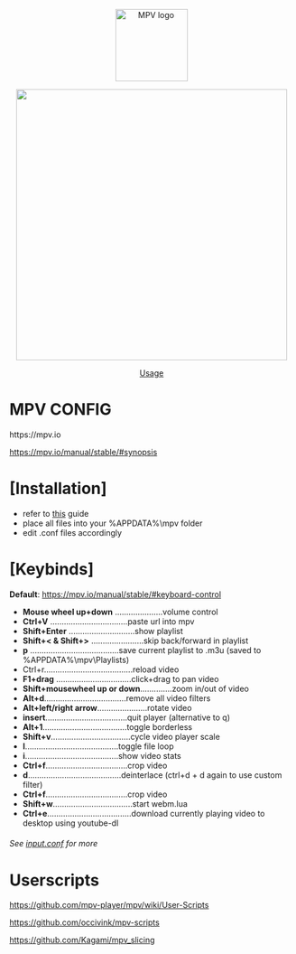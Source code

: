 <p align="center"><img src="http://i.imgur.com/qmxCXRC.png" alt="MPV logo" width="128" height="128"/></p>
<p align="center"><img src="https://i.imgur.com/TpkpA9R.gif" height="480"/></p>
<p align="center"><a href="https://imgur.com/a/ldJ9D">Usage</a></p>
<div class="header">
  <h1>MPV CONFIG</h1>
</div>
https://mpv.io

https://mpv.io/manual/stable/#synopsis

<h1>[Installation]</h1>

* refer to [this](https://github.com/kpganon/Guides/blob/master/mpv%20guide%20v1.3.txt) guide
* place all files into your %APPDATA%\mpv folder
* edit .conf files accordingly

<h1>[Keybinds]</h1>

__Default__: https://mpv.io/manual/stable/#keyboard-control

* __Mouse wheel up+down__ .....................volume control
* __Ctrl+V__ ..................................paste url into mpv
* __Shift+Enter__ .............................show playlist
* __Shift+< & Shift+>__ .......................skip back/forward in playlist
* __p__ .......................................save current playlist to .m3u (saved to %APPDATA%\mpv\Playlists)
* Ctrl+r.......................................reload video
* __F1+drag__ .................................click+drag to pan video
* __Shift+mousewheel up or down__..............zoom in/out of video
* __Alt+d__....................................remove all video filters
* __Alt+left/right arrow__......................rotate video
* __insert__....................................quit player (alternative to q)
* __Alt+1__.....................................toggle borderless
* __Shift+v__...................................cycle video player scale
* __l__.........................................toggle file loop
* __i__.........................................show video stats
* __Ctrl+f__....................................crop video
* __d__.........................................deinterlace (ctrl+d + d again to use custom filter)
* __Ctrl+f__....................................crop video
* __Shift+w__...................................start webm.lua
* __Ctrl+e__.....................................download currently playing video to desktop using youtube-dl
<h6><i>See <a href="https://github.com/kpganon/MPV/blob/master/input.conf">input.conf</a> for more</i></h6>

<h1>Userscripts</h1>

https://github.com/mpv-player/mpv/wiki/User-Scripts

https://github.com/occivink/mpv-scripts

https://github.com/Kagami/mpv_slicing
